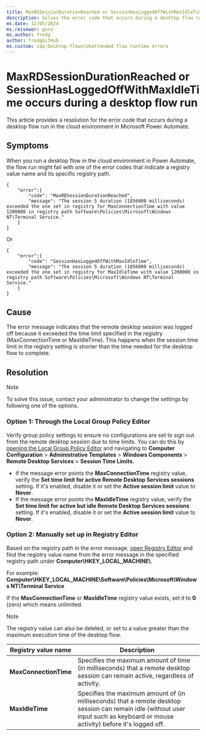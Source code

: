 ```yaml
---
title: MaxRDSessionDurationReached or SessionHasLoggedOffWithMaxIdleTime Error
description: Solves the error code that occurs during a desktop flow run in Microsoft Power Automate.
ms.date: 12/05/2024
ms.reivewer: guco
ms.author: fredg 
author: fredgGitHub
ms.custom: sap:Desktop flows\Unattended flow runtime errors
---
```

# MaxRDSessionDurationReached or SessionHasLoggedOffWithMaxIdleTime occurs during a desktop flow run

This article provides a resolution for the error code that occurs during a desktop flow run in the cloud environment in Microsoft Power Automate.

## Symptoms

When you run a desktop flow in the cloud environment in Power Automate, the flow run might fail with one of the error codes that indicate a registry value name and its specific registry path.

```jsonc
{ 
    "error":{
        "code": "MaxRDSessionDurationReached",
        "message": "The session 5 duration (1856000 milliseconds) exceeded the one set in registry for MaxConnectionTime with value 1200000 in registry path Software\Policies\Microsoft\Windows NT\Terminal Service."
    } 
}
```

Or

```jsonc
{ 
    "error":{
        "code": "SessionHasLoggedOffWithMaxIdleTime",
        "message": "The session 5 duration (1856000 milliseconds) exceeded the one set in registry for MaxIdleTime with value 1200000 in registry path Software\Policies\Microsoft\Windows NT\Terminal Service."
    } 
}
```

## Cause

The error message indicates that the remote desktop session was logged off because it exceeded the time limit specified in the registry (MaxConnectionTime or MaxIdleTime). This happens when the session time limit in the registry setting is shorter than the time needed for the desktop flow to complete.

## Resolution

> [!NOTE]
> To solve this issue, contact your administrator to change the settings by following one of the options.

### Option 1: Through the Local Group Policy Editor

Verify group policy settings to ensure no configurations are set to sign out from the remote desktop session due to time limits. You can do this by [opening the Local Group Policy Editor](/previous-versions/windows/it-pro/windows-server-2012-R2-and-2012/dn789185(v=ws.11)) and navigating to **Computer Configuration** > **Administrative Templates** > **Windows Components** > **Remote Desktop Services** > **Session Time Limits**.

- If the message error points the **MaxConnectionTime** registry value, verify the **Set time limit for active Remote Desktop Services sessions** setting. If it's enabled, disable it or set the **Active session limit** value to **Never**.
- If the message error points the **MaxIdleTime** registry value, verify the **Set time limit for active but idle Remote Desktop Services sessions** setting. If it's enabled, disable it or set the **Active session limit** value to **Never**.

### Option 2: Manually set up in Registry Editor

Based on the registry path in the error message, [open Registry Editor](/previous-versions/windows/it-pro/windows-server-2003/cc758067(v=ws.10)) and find the registry value name from the error message in the specified registry path under **Computer\HKEY_LOCAL_MACHINE\\**.

For example: **Computer\HKEY_LOCAL_MACHINE\Software\Policies\Microsoft\Windows NT\Terminal Service**

If the **MaxConnectionTime** or **MaxIdleTime** registry value exists, set it to **0** (zero) which means unlimited.

> [!NOTE]
> The registry value can also be deleted, or set to a value greater than the maximum execution time of the desktop flow.

|Registry value name|Description|
|---|---|
| **MaxConnectionTime** | Specifies the maximum amount of time (in milliseconds) that a remote desktop session can remain active, regardless of activity.|
| **MaxIdleTime** | Specifies the maximum amount of (in milliseconds) that a remote desktop session can remain idle (without user input such as keyboard or mouse activity) before it's logged off.|
